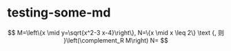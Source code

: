 # testing-some-md
$$
M=\left\{x \mid y=\sqrt{x^2-3 x-4}\right\}, N=\{x \mid x \leq 2\} \text {, 则 }\left(\complement_R M\right) N=
$$
